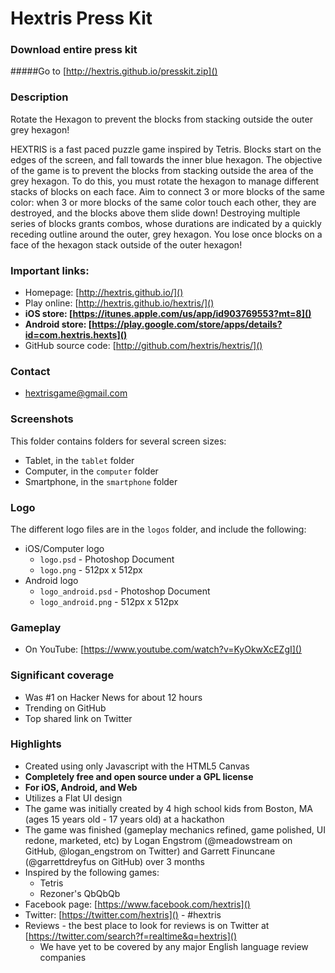 Hextris Press Kit
========
### Download entire press kit

#####Go to [http://hextris.github.io/presskit.zip]()

### Description

Rotate the Hexagon to prevent the blocks from stacking outside the outer grey hexagon! 

HEXTRIS is a fast paced puzzle game inspired by Tetris. Blocks start on the edges of the screen, and fall towards the inner blue hexagon. The objective of the game is to prevent the blocks from stacking outside the area of the grey hexagon. To do this, you must rotate the hexagon to manage different stacks of blocks on each face. Aim to connect 3 or more blocks of the same color: when 3 or more blocks of the same color touch each other, they are destroyed, and the blocks above them slide down! Destroying multiple series of blocks grants combos, whose durations are indicated by a quickly receding outline around the outer, grey hexagon. You lose once blocks on a face of the hexagon stack outside of the outer hexagon!

### Important links:

- Homepage: [http://hextris.github.io/]()
- Play online: [http://hextris.github.io/hextris/]()
- **iOS store: [https://itunes.apple.com/us/app/id903769553?mt=8]()**
- **Android store: [https://play.google.com/store/apps/details?id=com.hextris.hexts]()**
- GitHub source code: [http://github.com/hextris/hextris/]()

### Contact

- hextrisgame@gmail.com

### Screenshots

This folder contains folders for several screen sizes:

 - Tablet, in the `tablet` folder
 - Computer, in the `computer` folder
 - Smartphone, in the `smartphone` folder
 
### Logo

The different logo files are in the `logos` folder, and include the following:

 - iOS/Computer logo
 	- `logo.psd` - Photoshop Document
 	- `logo.png` - 512px x 512px
 - Android logo
 	- `logo_android.psd` - Photoshop Document
 	- `logo_android.png` - 512px x 512px


### Gameplay 

- On YouTube: [https://www.youtube.com/watch?v=KyOkwXcEZgI]()

### Significant coverage

- Was #1 on Hacker News for about 12 hours
- Trending on GitHub 
- Top shared link on Twitter

### Highlights

- Created using only Javascript with the HTML5 Canvas
- **Completely free and open source under a GPL license**
- **For iOS, Android, and Web**
- Utilizes a Flat UI design
- The game was initially created by 4 high school kids from Boston, MA (ages 15 years old - 17 years old) at a hackathon
- The game was finished (gameplay mechanics refined, game polished, UI redone, marketed, etc) by Logan Engstrom (@meadowstream on GitHub, @logan_engstrom on Twitter) and Garrett Finuncane (@garrettdreyfus on GitHub) over 3 months
- Inspired by the following games:
	- Tetris
	- Rezoner's QbQbQb
- Facebook page: [https://www.facebook.com/hextris]()
- Twitter: [https://twitter.com/hextris]() - #hextris
- Reviews - the best place to look for reviews is on Twitter at [https://twitter.com/search?f=realtime&q=hextris]()
	- We have yet to be covered by any major English language review companies